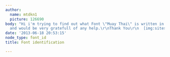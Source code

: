 ```yaml
---
author:
  name: mtdkn1
  picture: 126690
body: "Hi i'm trying to find out what Font \"Muay Thai\" is written in on this picture
  and would be very gratefull of any help.\r\nThank You\r\n  [img:sites/default/files/old-images/th_4602.jpg]"
date: '2013-06-18 20:53:15'
node_type: font_id
title: Font identification

---
```

